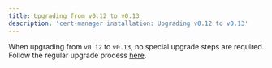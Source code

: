 ```yaml
---
title: Upgrading from v0.12 to v0.13
description: 'cert-manager installation: Upgrading v0.12 to v0.13'
---
```


When upgrading from `v0.12` to `v0.13`, no special upgrade steps are required.
Follow the regular upgrade process [here](../../installation/upgrade.md).